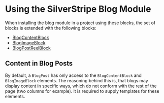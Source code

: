 # Using the SilverStripe Blog Module

When installing the blog module in a project using these blocks,
the set of blocks is extended with the following blocks:

* [BlogContentBlock](/src/Element/BlogContentBlock.php)
* [BlogImageBlock](/src/Element/BlogImageBlock.php)
* [BlogPostReelBlock](/src/Element/BlogPostReelBlock.php)

## Content in Blog Posts

By default, a `BlogPost` has only access to the `BlogContentBlock` and
`BlogImageBlock` elements. The reasoning behind this is, that blogs may
display content in specific ways, which do not conform with the rest of
the page (two columns for example). It is required to supply templates
for these elements.

